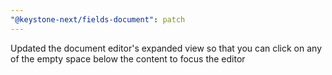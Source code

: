 ```yaml
---
"@keystone-next/fields-document": patch
---
```


Updated the document editor's expanded view so that you can click on any of the empty space below the content to focus the editor

